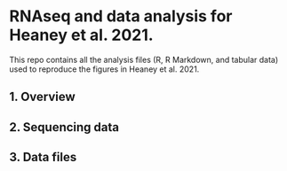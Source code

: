 # RNAseq and data analysis for Heaney et al. 2021. 

This repo contains all the analysis files (R, R Markdown, and tabular data) used to reproduce the figures in Heaney et al. 2021.

## 1. Overview

## 2. Sequencing data

## 3. Data files